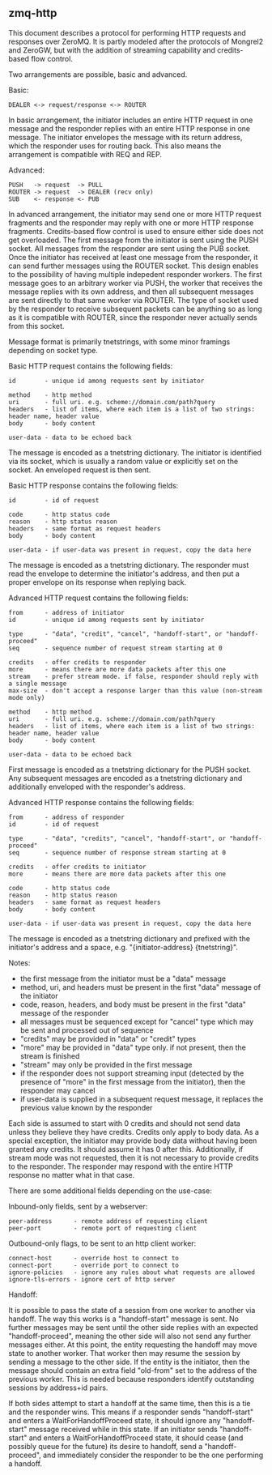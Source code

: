 zmq-http
--------

This document describes a protocol for performing HTTP requests and responses over ZeroMQ. It is partly modeled after the protocols of Mongrel2 and ZeroGW, but with the addition of streaming capability and credits-based flow control.

Two arrangements are possible, basic and advanced.

Basic:

    DEALER <-> request/response <-> ROUTER

In basic arrangement, the initiator includes an entire HTTP request in one message and the responder replies with an entire HTTP response in one message. The initiator envelopes the message with its return address, which the responder uses for routing back. This also means the arrangement is compatible with REQ and REP.

Advanced:

    PUSH   -> request  -> PULL
    ROUTER -> request  -> DEALER (recv only)
    SUB    <- response <- PUB

In advanced arrangement, the initiator may send one or more HTTP request fragments and the responder may reply with one or more HTTP response fragments. Credits-based flow control is used to ensure either side does not get overloaded. The first message from the initiator is sent using the PUSH socket. All messages from the responder are sent using the PUB socket. Once the initiator has received at least one message from the responder, it can send further messages using the ROUTER socket. This design enables to the possibility of having multiple indepedent responder workers. The first message goes to an arbitrary worker via PUSH, the worker that receives the message replies with its own address, and then all subsequent messages are sent directly to that same worker via ROUTER. The type of socket used by the responder to receive subsequent packets can be anything so as long as it is compatible with ROUTER, since the responder never actually sends from this socket.

Message format is primarily tnetstrings, with some minor framings depending on socket type.

Basic HTTP request contains the following fields:

    id        - unique id among requests sent by initiator

    method    - http method
    uri       - full uri. e.g. scheme://domain.com/path?query
    headers   - list of items, where each item is a list of two strings: header name, header value
    body      - body content

    user-data - data to be echoed back

The message is encoded as a tnetstring dictionary. The initiator is identified via its socket, which is usually a random value or explicitly set on the socket. An enveloped request is then sent.

Basic HTTP response contains the following fields:

    id        - id of request

    code      - http status code
    reason    - http status reason
    headers   - same format as request headers
    body      - body content

    user-data - if user-data was present in request, copy the data here

The message is encoded as a tnetstring dictionary. The responder must read the envelope to determine the initiator's address, and then put a proper envelope on its response when replying back.

Advanced HTTP request contains the following fields:

    from      - address of initiator
    id        - unique id among requests sent by initiator

    type      - "data", "credit", "cancel", "handoff-start", or "handoff-proceed"
    seq       - sequence number of request stream starting at 0

    credits   - offer credits to responder
    more      - means there are more data packets after this one
    stream    - prefer stream mode. if false, responder should reply with a single message
    max-size  - don't accept a response larger than this value (non-stream mode only)

    method    - http method
    uri       - full uri. e.g. scheme://domain.com/path?query
    headers   - list of items, where each item is a list of two strings: header name, header value
    body      - body content

    user-data - data to be echoed back

First message is encoded as a tnetstring dictionary for the PUSH socket. Any subsequent messages are encoded as a tnetstring dictionary and additionally enveloped with the responder's address.

Advanced HTTP response contains the following fields:

    from      - address of responder
    id        - id of request

    type      - "data", "credits", "cancel", "handoff-start", or "handoff-proceed"
    seq       - sequence number of response stream starting at 0

    credits   - offer credits to initiator
    more      - means there are more data packets after this one

    code      - http status code
    reason    - http status reason
    headers   - same format as request headers
    body      - body content

    user-data - if user-data was present in request, copy the data here

The message is encoded as a tnetstring dictionary and prefixed with the initiator's address and a space, e.g. "{initiator-address} {tnetstring}".

Notes:
  - the first message from the initiator must be a "data" message
  - method, uri, and headers must be present in the first "data" message of the initiator
  - code, reason, headers, and body must be present in the first "data" message of the responder
  - all messages must be sequenced except for "cancel" type which may be sent and processed out of sequence
  - "credits" may be provided in "data" or "credit" types
  - "more" may be provided in "data" type only. if not present, then the stream is finished
  - "stream" may only be provided in the first message
  - if the responder does not support streaming input (detected by the presence of "more" in the first message from the initiator), then the responder may cancel
  - if user-data is supplied in a subsequent request message, it replaces the previous value known by the responder

Each side is assumed to start with 0 credits and should not send data unless they believe they have credits. Credits only
apply to body data. As a special exception, the initiator may provide body data without having been granted any credits.
It should assume it has 0 after this. Additionally, if stream mode was not requested, then it is not necessary to provide credits to the responder. The responder may respond with the entire HTTP response no matter what in that case.

There are some additional fields depending on the use-case:

Inbound-only fields, sent by a webserver:

    peer-address      - remote address of requesting client
    peer-port         - remote port of requesting client

Outbound-only flags, to be sent to an http client worker:

    connect-host      - override host to connect to
    connect-port      - override port to connect to
    ignore-policies   - ignore any rules about what requests are allowed
    ignore-tls-errors - ignore cert of http server

Handoff:

It is possible to pass the state of a session from one worker to another via handoff. The way this works is a "handoff-start" message is sent. No further messages may be sent until the other side replies with an expected "handoff-proceed", meaning the other side will also not send any further messages either. At this point, the entity requesting the handoff may move state to another worker. That worker then may resume the session by sending a message to the other side. If the entity is the initiator, then the message should contain an extra field "old-from" set to the address of the previous worker. This is needed because responders identify outstanding sessions by address+id pairs.

If both sides attempt to start a handoff at the same time, then this is a tie and the responder wins. This means if a responder sends "handoff-start" and enters a WaitForHandoffProceed state, it should ignore any "handoff-start" message received while in this state. If an initiator sends "handoff-start" and enters a WaitForHandoffProceed state, it should cease (and possibly queue for the future) its desire to handoff, send a "handoff-proceed", and immediately consider the responder to be the one performing a handoff.
